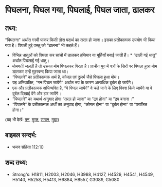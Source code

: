 # पिघलना, पिघल गया, पिघलाई, पिघल जाता, ढालकर #

## तथ्य: ##

“पिघलना” अर्थात गरमी पाकर किसी ठोस पदार्थ का तरल हो जाना। इसका प्रतीकात्मक उपयोग भी किया गया है। पिघली हुई वस्तु को “ढालना” भी कहते हैं।

* विभिन्न धातुओं को पिघला कर सांचों में डालकर हथियार या मूर्तियाँ  बनाई जाती हैं। * “ढाली गई धातु” अर्थात पिघलाई गई धातु।
* मोमबत्ती जलती है तो उसका मोम पिघलकर गिरता है। प्राचीन युग में पत्रों के सिरों पर पिघला हुआ मोम डालकर उन्हें मुहरबन्द किया जाता था।
* “पिघलने” का प्रतीकात्मक अर्थ है, कोमल एवं दुलर्भ जैसे पिघला हुआ मोम। 
* यह अभिव्यक्ति, “मन पिघल जायेंगे” अर्थात भय के कारण अत्यधिक दुर्बल हो जायेंगे।
* एक और प्रतीकात्मक अभिव्यक्ति है, “वे पिघल जायेंगे” वे चले जाने के लिए विवश किये जायेंगे या वे दुर्बल दिखाई देंगे और हार जायेंगे।
* “पिघलने” का यथार्थ अनुवाद होगा “तरल हो जाना” या “द्रव होना” या “द्रव बनाना।”
* “पिघलने” के प्रतीकात्मक अर्थों का अनुवाद होगा, “कोमल होना” या “दुर्बल होना” या “पराजित होना।”

(यह भी देखें: [मन](../heart.md), [मूरत](../idol.md), [समान](../image.md), [मुहर](../seal.md))

## बाइबल सन्दर्भ: ##

* भजन संहिता 112:10

## शब्द तथ्य: ##

* Strong's: H1811, H2003, H2046, H3988, H4127, H4529, H4541, H4549, H5140, H5258, H5413, H6884, H8557, G3089, G5080

